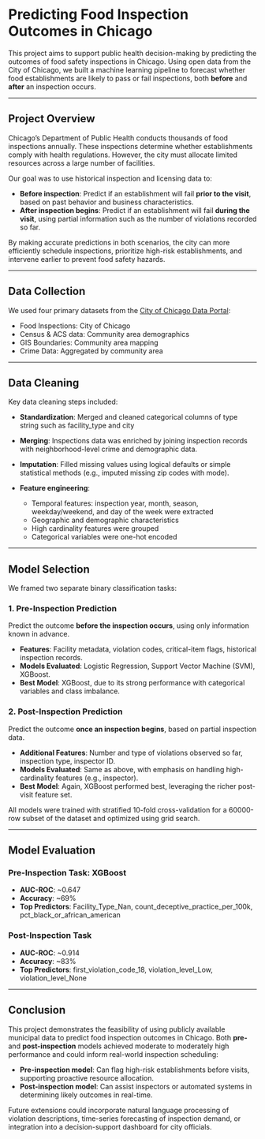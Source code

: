 # Predicting Food Inspection Outcomes in Chicago

This project aims to support public health decision-making by predicting the outcomes of food safety inspections in Chicago. Using open data from the City of Chicago, we built a machine learning pipeline to forecast whether food establishments are likely to pass or fail inspections, both **before** and **after** an inspection occurs.

---

## Project Overview

Chicago’s Department of Public Health conducts thousands of food inspections annually. These inspections determine whether establishments comply with health regulations. However, the city must allocate limited resources across a large number of facilities.

Our goal was to use historical inspection and licensing data to:

* **Before inspection**: Predict if an establishment will fail **prior to the visit**, based on past behavior and business characteristics.
* **After inspection begins**: Predict if an establishment will fail **during the visit**, using partial information such as the number of violations recorded so far.

By making accurate predictions in both scenarios, the city can more efficiently schedule inspections, prioritize high-risk establishments, and intervene earlier to prevent food safety hazards.

---

## Data Collection

We used four primary datasets from the [City of Chicago Data Portal](https://data.cityofchicago.org/):

* Food Inspections: City of Chicago
* Census & ACS data: Community area demographics
* GIS Boundaries: Community area mapping
* Crime Data: Aggregated by community area

---

## Data Cleaning

Key data cleaning steps included:

* **Standardization**: Merged and cleaned categorical columns of type string such as facility_type and city
* **Merging**: Inspections data was enriched by joining inspection records with neighborhood-level crime and demographic data. 
* **Imputation**: Filled missing values using logical defaults or simple statistical methods (e.g., imputed missing zip codes with mode).
* **Feature engineering**: 

  * Temporal features: inspection year, month, season, weekday/weekend, and day of the week were extracted
  * Geographic and demographic characteristics
  * High cardinality features were grouped
  * Categorical variables were one-hot encoded

---

## Model Selection

We framed two separate binary classification tasks:

### 1. **Pre-Inspection Prediction**

Predict the outcome **before the inspection occurs**, using only information known in advance.

* **Features**: Facility metadata, violation codes, critical-item flags, historical inspection records.
* **Models Evaluated**: Logistic Regression, Support Vector Machine (SVM), XGBoost.
* **Best Model**: XGBoost, due to its strong performance with categorical variables and class imbalance.

### 2. **Post-Inspection Prediction**

Predict the outcome **once an inspection begins**, based on partial inspection data.

* **Additional Features**: Number and type of violations observed so far, inspection type, inspector ID.
* **Models Evaluated**: Same as above, with emphasis on handling high-cardinality features (e.g., inspector).
* **Best Model**: Again, XGBoost performed best, leveraging the richer post-visit feature set.

All models were trained with stratified 10-fold cross-validation for a 60000-row subset of the dataset and optimized using grid search.

---

## Model Evaluation

### **Pre-Inspection Task:** XGBoost

* **AUC-ROC**: \~0.647
* **Accuracy**: \~69%
* **Top Predictors**: Facility_Type_Nan, count_deceptive_practice_per_100k, pct_black_or_african_american


### **Post-Inspection Task**

* **AUC-ROC**: \~0.914
* **Accuracy**: \~83%
* **Top Predictors**: first_violation_code_18, violation_level_Low, violation_level_None

---

## Conclusion

This project demonstrates the feasibility of using publicly available municipal data to predict food inspection outcomes in Chicago. Both **pre-** and **post-inspection** models achieved moderate to moderately high performance and could inform real-world inspection scheduling:

* **Pre-inspection model**: Can flag high-risk establishments before visits, supporting proactive resource allocation.
* **Post-inspection model**: Can assist inspectors or automated systems in determining likely outcomes in real-time.

Future extensions could incorporate natural language processing of violation descriptions, time-series forecasting of inspection demand, or integration into a decision-support dashboard for city officials.

